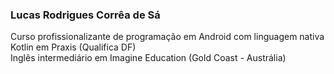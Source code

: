 ### Lucas Rodrigues Corrêa de  Sá



Curso profissionalizante de programação em Android com linguagem nativa Kotlin em Praxis (Qualifica DF)<br>
Inglês intermediário em Imagine Education (Gold Coast - Austrália)

<br><br>


<br><br>


##



 
 
</div>

